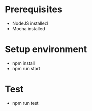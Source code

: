# Prerequisites

- NodeJS installed
- Mocha installed

# Setup environment

- npm install
- npm run start

# Test

- npm run test


